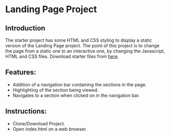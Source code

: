 # Landing Page Project

## Introduction

The starter project has some HTML and CSS styling to display a static version of the Landing Page project. The point of this project is to change the page from a static one to an interactive one, by changing the Javascript, HTML and CSS files. Download starter files from [here](https://github.com/udacity/fend/tree/refresh-2019/projects/landing-page).

## Features:
* Addition of a navigation bar containing the sections in the page.
* Highlighting of the section being viewed.
* Navigates to a section when clicked on in the navigation bar.
## Instructions:
* Clone/Download Project.
* Open index.html on a web browser.
